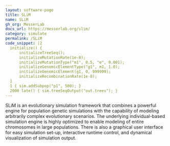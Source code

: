 ```yaml
---
layout: software-page
title: SLiM
name: SLiM
gh_org: MesserLab
docs_url: https://messerlab.org/slim/
category: simulate
permalink: /SLiM
code_snippet: |2
  initialize() {
      initializeTreeSeq();
      initializeMutationRate(1e-8);
      initializeMutationType("m1", 0.5, "e", 0.001);
      initializeGenomicElementType("g1", m1, 1.0);
      initializeGenomicElement(g1, 0, 999999);
      initializeRecombinationRate(1e-8);
  }
  1 { sim.addSubpop("p1", 500); }
  2000 late() { sim.treeSeqOutput("out.trees"); }
---
```

SLiM is an evolutionary simulation framework that combines a powerful engine
for population genetic simulations with the capability of modeling arbitrarily
complex evolutionary scenarios. The underlying individual-based simulation
engine is highly optimized to enable modeling of entire chromosomes in
large populations. There is also a graphical user interface
for easy simulation set-up, interactive runtime control, and dynamical
visualization of simulation output.
